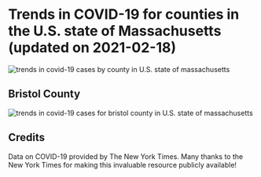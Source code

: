 Trends in COVID-19 for counties in the U.S. state of Massachusetts (updated on 2021-02-18)
==========================================================================================

![trends in covid-19 cases by county in U.S. state of
massachusetts](./images/ma_county_covid.png)

Bristol County
--------------

![trends in covid-19 cases for bristol county in U.S. state of
massachusetts](./images/bristol_county_covid.png)

Credits
-------

Data on COVID-19 provided by The New York Times. Many thanks to the New
York Times for making this invaluable resource publicly available!
